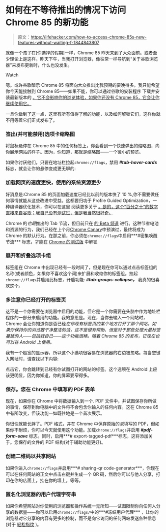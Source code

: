 # 如何在不等待推出的情况下访问 Chrome 85 的新功能

> 原文：<https://lifehacker.com/how-to-access-chrome-85s-new-features-without-waiting-f-1844843807>

就像一个孩子在[你选择的假期]一样，Chrome 85 昨天来到了大众面前。或者至少理论上是这样。昨天下午，当我打开浏览器，像往常一样导航到“关于谷歌浏览器”来发布更新时，什么也没发生。

Watch

嗯。或许谷歌暗示 Chrome 85 将面向大众推出比我预期的要晚得多。我只能希望你今天能接触到 Chrome 85——如果不能，你可以通过谷歌的安装程序 下载并安装最新版本的 [。它不会影响你的浏览体验，如果你还没有 Chrome 85，它会让你继续使用它。](https://www.google.com/chrome)

一旦你做到了这一点，这里有所有值得了解的功能，以及如何解锁它们，这样你就不用等着它们正式发布了。

### 签出(并可能禁用)选项卡缩略图

将鼠标悬停在 Chrome 85 中的任何标签上，你会看到一个快速弹出的缩略图，向你展示网站的样子。因为，你知道，那就是缩略图——一个微小的预览。

如果你讨厌他们，只要在地址栏拉起`chrome://flags`，禁用 ***#tab-hover-cards*** 标志，就会让你的悬停变成更无聊的:

### 加载网页的速度更快，使用的系统资源更少

好消息是:Chrome 85 的页面加载速度已经比以前的版本快了 10 %,你不需要做任何事情就能从这些改进中受益。这都要归功于 Profile Guided Optimization，一种编译器优化技术，你可以在这里 阅读更多关于 [。是的，这个“百分之十”的数字直接来自谷歌；我自己没有测试过，但是我当然很好奇。](https://blog.chromium.org/2020/08/chrome-just-got-faster-with-profile.html)

Chrome 的*也是*推出的 Tab 节流，但目前只在 [的 Beta 频道](https://blog.chromium.org/2020/08/chrome-just-got-faster-with-profile.html) 进行。这种节省电池和资源的行为，我们已经在上个月[Chrome Canary](https://lifehacker.com/how-to-try-out-chrome-86s-big-battery-saving-fix-today-1844283047)中预演过，最终将成为 Chrome 的默认行为。在那之前，你必须在`chrome://flags`中启用***#密集唤醒节流*** 标志，才能在 [Chrome 的测试版](https://www.google.com/chrome/beta) 中解锁

### 展开和折叠选项卡组

标签组在 Chrome 中出现已经有一段时间了，但是现在你可以通过点击标签组的名称(或者颜色，如果你不喜欢这个词)来扩展和收缩你的标签组。拉起`chrome://flags`并启用此标志，开启功能: ***#tab-groups-collapse。*** 我真的很喜欢这个。

### 多注意你已经打开的标签页

这不是一个你需要在浏览器中启用的功能，但它是一个你需要在头脑中作为地址栏程序的一部分来启用的功能。我的意思是。现在，当你去输入一个网站时，Chrome 会让你知道你是否已经*在你现有标签页的某个地方打开了那个网站。如果你保持你的浏览器干净整洁的话，这不是很有帮助，但是对于那些处理大量标签蔓延的人——包括我自己——这个功能很棒。随着 Chrome 85 的发布，它现在也可以在 Android 上使用。*

我有一个超宽的显示器，所以这个小选项很容易在浏览器的右边被忽略。每当您键入网址时，请查找以下内容:

点击它，你会跳转到已经有你试图打开的网站的标签。这个选项在 Android 上应该更明显，因为你知道，你的屏幕要窄得多。

### 保存。您在 Chrome 中填写的 PDF 表单

现在，如果你在 Chrome 中将数据输入到一个. PDF 文件中，并试图保存你所做的事情，保存到你电脑中的文件将不会包含你输入的任何内容。这在 Chrome 85 中有所改变，但该功能一如既往地是一个首次展示。

你很快就能长胖了。PDF 格式，并在 Chrome 中保存原始的*或*填写的 PDF，但如果你不耐烦，你可以今天就使用这个功能。加载`chrome://flags`并启用 ***#pdf-form-save*** 标志。同时，启用***# export-tagged-pdf***标志，这将添加关于。您保存的文件的 PDF 结构(对于辅助功能更好)。

### 创建二维码以共享网站

如果你进入`chrome://flags`并启用***# sharing-qr code-generator***，你现在可以在任何网站的正文中点击右键并生成一个 QR 码，然后你可以与他人分享，打印在你的店面上，挂在你的墙上，等等。

### 匿名化浏览器的用户代理字符串

如果你希望网站对你使用的浏览器和操作系统一无所知——试图限制你向任何人分享的数据量——你可以启用`chrome://flags/`中的***#冻结用户代理*** ，让你的浏览器对它分享的内容有更多的控制，而不是向它访问的任何网站发送各种信息(对于 [轻松指纹](https://httptoolkit.tech/blog/user-agent-client-hints) )。